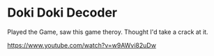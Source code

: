 # Doki Doki Decoder

Played the Game, saw this game theroy. Thought I'd take a crack at it. 

https://www.youtube.com/watch?v=w9AWvi82uDw
